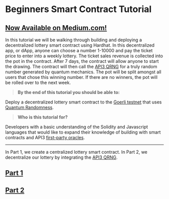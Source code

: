 # Beginners Smart Contract Tutorial

## [Now Available on Medium.com!](https://camron-h.medium.com/beginners-smart-contract-tutorial-part-1-e5fc3abdad1f)

In this tutorial we will be walking through building and deploying a decentralized lottery smart contract using Hardhat. In this decentralized app, or dApp, anyone can choose a number 1-10000 and pay the ticket price to enter into a weekly lottery. The ticket sales revenue is collected into the pot in the contract. After 7 days, the contract will allow anyone to start the drawing. The contract will then call the [API3 QRNG](https://api3.org/QRNG) for a truly random number generated by quantum mechanics. The pot will be split amongst all users that chose this winning number. If there are no winners, the pot will be rolled over to the next week.

> **By the end of this tutorial you should be able to:**

Deploy a decentralized lottery smart contract to the [Goerli testnet](https://ethereum.org/en/developers/docs/networks/#goerli) that uses [Quantum Randomness](https://www.americanscientist.org/article/quantum-randomness).

> **Who is this tutorial for?**

Developers with a basic understanding of the Solidity and Javascript languages that would like to expand their knowledge of building with smart contracts and API3 [first-party oracles](https://docs.api3.org/airnode/v0.7/). 


----
In Part 1, we create a centralized lottery smart contract. In Part 2, we decentralize our lottery by integrating the [API3 QRNG](https://api3.org/QRNG). 

## [Part 1](https://github.com/camronh/Lottery-Tutorial/tree/Part1)
## [Part 2](https://github.com/camronh/Lottery-Tutorial/tree/Part2)

